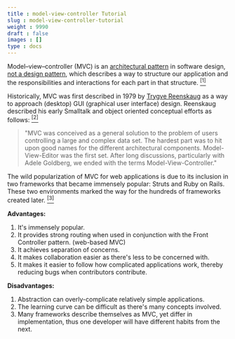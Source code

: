 ```yaml
---
title : model-view-controller Tutorial
slug : model-view-controller-tutorial
weight : 9990
draft : false
images : []
type : docs
---
```


Model–view–controller (MVC) is an [architectural pattern](https://en.wikipedia.org/wiki/Architectural_pattern) in software design, [not a design pattern](http://stackoverflow.com/questions/4243187/whats-the-difference-between-design-patterns-and-architectural-patterns), which describes a way to structure our application and the responsibilities and interactions for each part in that structure. [<sup>\[1\]</sup>](http://code.tutsplus.com/tutorials/mvc-for-noobs--net-10488)

Historically, MVC was first described in 1979 by [Trygve Reenskaug](https://en.wikipedia.org/wiki/Trygve_Reenskaug) as a way to approach (desktop) GUI (graphical user interface) design. Reenskaug described his early Smalltalk and object oriented conceptual efforts as follows: [<sup>\[2\]</sup>](https://en.wikipedia.org/wiki/Trygve_Reenskaug)

> "MVC was conceived as a general solution to the problem of users
> controlling a large and complex data set. The hardest part was to hit
> upon good names for the different architectural components.
> Model-View-Editor was the first set. After long discussions,
> particularly with Adele Goldberg, we ended with the terms
> Model-View-Controller."

The wild popularization of MVC for web applications is due to its inclusion in two frameworks that became immensely popular: Struts and Ruby on Rails. These two environments marked the way for the hundreds of frameworks created later. [<sup>\[3\]</sup>](http://code.tutsplus.com/tutorials/mvc-for-noobs--net-10488)

**Advantages:**  
 1. It's immensely popular.
 2. It provides strong routing when used in conjunction with the Front Controller pattern. (web-based MVC)
 3. It achieves separation of concerns.
 4. It makes collaboration easier as there's less to be concerned with.
 5. It makes it easier to follow how complicated applications work, thereby reducing bugs when contributors contribute.

**Disadvantages:**
 1. Abstraction can overly-complicate relatively simple applications.
 2. The learning curve can be difficult as there's many concepts involved.
 3. Many frameworks describe themselves as MVC, yet differ in implementation, thus one developer will have different habits from the next.

